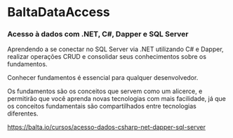 <h1>  BaltaDataAccess </h1>

### Acesso à dados com .NET, C#, Dapper e SQL Server


 Aprendendo a se conectar no SQL Server via .NET utilizando C# e Dapper, realizar operações CRUD e consolidar seus conhecimentos sobre os fundamentos.
 
 Conhecer fundamentos é essencial para qualquer desenvolvedor. 
 
 Os fundamentos são os conceitos que servem como um alicerce, e permitirão que você aprenda novas tecnologias com mais facilidade, já que os conceitos fundamentais são compartilhados entre tecnologias diferentes.

 https://balta.io/cursos/acesso-dados-csharp-net-dapper-sql-server
